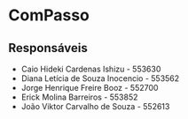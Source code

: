 # ComPasso

## Responsáveis

- Caio Hideki Cardenas Ishizu - 553630
- Diana Letícia de Souza Inocencio - 553562
- Jorge Henrique Freire Booz - 552700
- Erick Molina Barreiros - 553852
- João Viktor Carvalho de Souza - 552613
